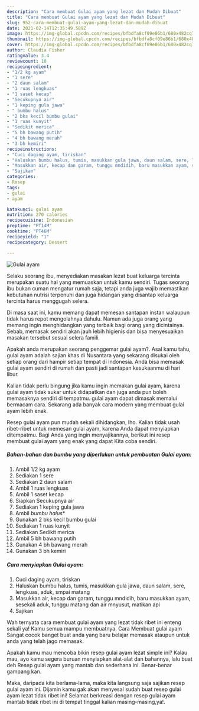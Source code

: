 ```yaml
---
description: "Cara membuat Gulai ayam yang lezat dan Mudah Dibuat"
title: "Cara membuat Gulai ayam yang lezat dan Mudah Dibuat"
slug: 952-cara-membuat-gulai-ayam-yang-lezat-dan-mudah-dibuat
date: 2021-02-14T12:35:49.589Z
image: https://img-global.cpcdn.com/recipes/bfbdfa8cf09e86b1/680x482cq70/gulai-ayam-foto-resep-utama.jpg
thumbnail: https://img-global.cpcdn.com/recipes/bfbdfa8cf09e86b1/680x482cq70/gulai-ayam-foto-resep-utama.jpg
cover: https://img-global.cpcdn.com/recipes/bfbdfa8cf09e86b1/680x482cq70/gulai-ayam-foto-resep-utama.jpg
author: Claudia Fisher
ratingvalue: 3.4
reviewcount: 10
recipeingredient:
- "1/2 kg ayam"
- "1 sere"
- "2 daun salam"
- "1 ruas lengkuas"
- "1 saset kecap"
- "Secukupnya air"
- "1 keping gula jawa"
- " bumbu halus"
- "2 bks kecil bumbu gulai"
- "1 ruas kunyit"
- "Sedikit merica"
- "5 bh bawang putih"
- "4 bh bawang merah"
- "3 bh kemiri"
recipeinstructions:
- "Cuci daging ayam, tiriskan"
- "Haluskan bumbu halus, tumis, masukkan gula jawa, daun salam, sere, lengkuas, aduk, smpai matang"
- "Masukkan air, kecap dan garam, tunggu mndidih, baru masukkan ayam, sesekali aduk, tunggu matang dan air mnyusut, matikan api"
- "Sajikan"
categories:
- Resep
tags:
- gulai
- ayam

katakunci: gulai ayam 
nutrition: 270 calories
recipecuisine: Indonesian
preptime: "PT14M"
cooktime: "PT46M"
recipeyield: "1"
recipecategory: Dessert

---
```



![Gulai ayam](https://img-global.cpcdn.com/recipes/bfbdfa8cf09e86b1/680x482cq70/gulai-ayam-foto-resep-utama.jpg)

Selaku seorang ibu, menyediakan masakan lezat buat keluarga tercinta merupakan suatu hal yang memuaskan untuk kamu sendiri. Tugas seorang ibu bukan cuman mengatur rumah saja, tetapi anda juga wajib memastikan kebutuhan nutrisi terpenuhi dan juga hidangan yang disantap keluarga tercinta harus menggugah selera.

Di masa  saat ini, kamu memang dapat memesan santapan instan walaupun tidak harus repot mengolahnya dahulu. Namun ada juga orang yang memang ingin menghidangkan yang terbaik bagi orang yang dicintainya. Sebab, memasak sendiri akan jauh lebih higienis dan bisa menyesuaikan masakan tersebut sesuai selera famili. 



Apakah anda merupakan seorang penggemar gulai ayam?. Asal kamu tahu, gulai ayam adalah sajian khas di Nusantara yang sekarang disukai oleh setiap orang dari hampir setiap tempat di Indonesia. Anda bisa memasak gulai ayam sendiri di rumah dan pasti jadi santapan kesukaanmu di hari libur.

Kalian tidak perlu bingung jika kamu ingin memakan gulai ayam, karena gulai ayam tidak sukar untuk didapatkan dan juga anda pun boleh memasaknya sendiri di tempatmu. gulai ayam dapat dimasak memalui bermacam cara. Sekarang ada banyak cara modern yang membuat gulai ayam lebih enak.

Resep gulai ayam pun mudah sekali dihidangkan, lho. Kalian tidak usah ribet-ribet untuk memesan gulai ayam, karena Anda dapat menyiapkan ditempatmu. Bagi Anda yang ingin menyajikannya, berikut ini resep membuat gulai ayam yang enak yang dapat Kita coba sendiri.

<!--inarticleads1-->

##### Bahan-bahan dan bumbu yang diperlukan untuk pembuatan Gulai ayam:

1. Ambil 1/2 kg ayam
1. Sediakan 1 sere
1. Sediakan 2 daun salam
1. Ambil 1 ruas lengkuas
1. Ambil 1 saset kecap
1. Siapkan Secukupnya air
1. Sediakan 1 keping gula jawa
1. Ambil  *bumbu halus**
1. Gunakan 2 bks kecil bumbu gulai
1. Sediakan 1 ruas kunyit
1. Sediakan Sedikit merica
1. Ambil 5 bh bawang putih
1. Gunakan 4 bh bawang merah
1. Gunakan 3 bh kemiri




<!--inarticleads2-->

##### Cara menyiapkan Gulai ayam:

1. Cuci daging ayam, tiriskan
1. Haluskan bumbu halus, tumis, masukkan gula jawa, daun salam, sere, lengkuas, aduk, smpai matang
1. Masukkan air, kecap dan garam, tunggu mndidih, baru masukkan ayam, sesekali aduk, tunggu matang dan air mnyusut, matikan api
1. Sajikan




Wah ternyata cara membuat gulai ayam yang lezat tidak ribet ini enteng sekali ya! Kamu semua mampu membuatnya. Cara Membuat gulai ayam Sangat cocok banget buat anda yang baru belajar memasak ataupun untuk anda yang telah jago memasak.

Apakah kamu mau mencoba bikin resep gulai ayam lezat simple ini? Kalau mau, ayo kamu segera buruan menyiapkan alat-alat dan bahannya, lalu buat deh Resep gulai ayam yang mantab dan sederhana ini. Benar-benar gampang kan. 

Maka, daripada kita berlama-lama, maka kita langsung saja sajikan resep gulai ayam ini. Dijamin kamu gak akan menyesal sudah buat resep gulai ayam lezat tidak ribet ini! Selamat berkreasi dengan resep gulai ayam mantab tidak ribet ini di tempat tinggal kalian masing-masing,ya!.

